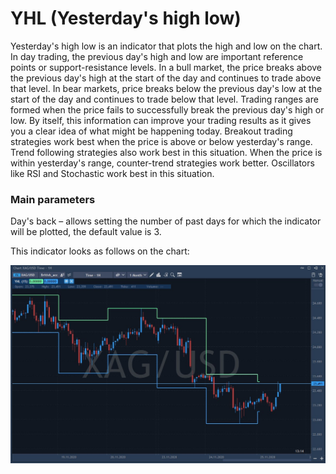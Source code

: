 # YHL \(Yesterday's high low\)

Yesterday's high low is an indicator that plots the high and low on the chart. In day trading, the previous day's high and low are important reference points or support-resistance levels. In a bull market, the price breaks above the previous day's high at the start of the day and continues to trade above that level. In bear markets, price breaks below the previous day's low at the start of the day and continues to trade below that level. Trading ranges are formed when the price fails to successfully break the previous day's high or low. By itself, this information can improve your trading results as it gives you a clear idea of ​​what might be happening today. Breakout trading strategies work best when the price is above or below yesterday's range. Trend following strategies also work best in this situation. When the price is within yesterday's range, counter-trend strategies work better. Oscillators like RSI and Stochastic work best in this situation.

### Main parameters

Day's back – allows setting the number of past days for which the indicator will be plotted, the default value is 3.

This indicator looks as follows on the chart:

![](../../../../.gitbook/assets/screenshot_1%20%2832%29.jpg)

